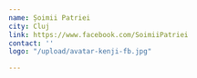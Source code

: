 ```yaml
---
name: Șoimii Patriei
city: Cluj
link: https://www.facebook.com/SoimiiPatriei
contact: ''
logo: "/upload/avatar-kenji-fb.jpg"

---
```

